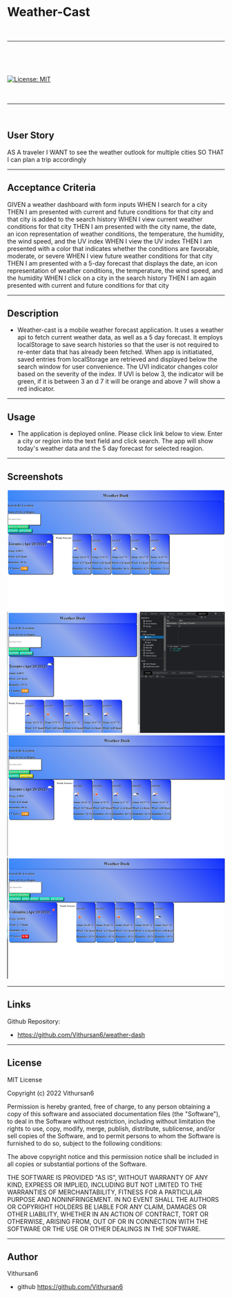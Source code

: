 # Weather-Cast
<br>

---
<br>
<br>
<br>

[![License: MIT](https://img.shields.io/badge/License-MIT-yellow.svg)](https://opensource.org/licenses/MIT)
<br>
<br>
<br>

---

<br>

## User Story

AS A traveler
I WANT to see the weather outlook for multiple cities
SO THAT I can plan a trip accordingly

---

## Acceptance Criteria


GIVEN a weather dashboard with form inputs
WHEN I search for a city
THEN I am presented with current and future conditions for that city and that city is added to the search history
WHEN I view current weather conditions for that city
THEN I am presented with the city name, the date, an icon representation of weather conditions, the temperature, the humidity, the wind speed, and the UV index
WHEN I view the UV index
THEN I am presented with a color that indicates whether the conditions are favorable, moderate, or severe
WHEN I view future weather conditions for that city
THEN I am presented with a 5-day forecast that displays the date, an icon representation of weather conditions, the temperature, the wind speed, and the humidity
WHEN I click on a city in the search history
THEN I am again presented with current and future conditions for that city

---

## Description

- Weather-cast is a mobile weather forecast application. It uses a weather api to fetch current weather data, as well as a 5 day forecast. It employs localStorage to save search histories so that the user is not required to re-enter data that has already been fetched. When app is initiatiated, saved entries from localStorage are retrieved and displayed below the search window for user convenience. The UVI indicator changes color based on the severity of the index. If UVI is below 3, the indicator will be green, if it is between 3 an d 7 it will be orange and above 7 will show a red indicator. 

---


## Usage

- The application is deployed online. Please click link below to view. Enter a city or region into the text field and click search. The app will show today's weather data and the 5 day forecast for selected reagion.

---

## Screenshots

![Screenshot1](./assets/images/pic1.png)
<br>
![Screenshot2](./assets/images/pic2.png)
<br>
![Screenshot3](./assets/images/pic3.png)
<br>
![Screenshot4](./assets/images/pic4.png)
<br>

---


## Links

Github Repository:

 - https://github.com/Vithursan6/weather-dash

---

## License

MIT License

Copyright (c) 2022 Vithursan6

Permission is hereby granted, free of charge, to any person obtaining a copy
of this software and associated documentation files (the "Software"), to deal
in the Software without restriction, including without limitation the rights
to use, copy, modify, merge, publish, distribute, sublicense, and/or sell
copies of the Software, and to permit persons to whom the Software is
furnished to do so, subject to the following conditions:

The above copyright notice and this permission notice shall be included in all
copies or substantial portions of the Software.

THE SOFTWARE IS PROVIDED "AS IS", WITHOUT WARRANTY OF ANY KIND, EXPRESS OR
IMPLIED, INCLUDING BUT NOT LIMITED TO THE WARRANTIES OF MERCHANTABILITY,
FITNESS FOR A PARTICULAR PURPOSE AND NONINFRINGEMENT. IN NO EVENT SHALL THE
AUTHORS OR COPYRIGHT HOLDERS BE LIABLE FOR ANY CLAIM, DAMAGES OR OTHER
LIABILITY, WHETHER IN AN ACTION OF CONTRACT, TORT OR OTHERWISE, ARISING FROM,
OUT OF OR IN CONNECTION WITH THE SOFTWARE OR THE USE OR OTHER DEALINGS IN THE
SOFTWARE.

---

## Author

Vithursan6
- github https://github.com/Vithursan6